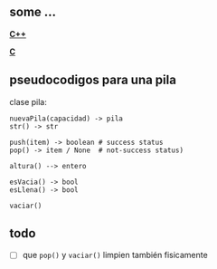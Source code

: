 ## some ...

[**C++**](https://www.educative.io/answers/stack-implementation-in-cpp)

[**C**](https://www.digitalocean.com/community/tutorials/stack-in-c)

## pseudocodigos para una pila

clase pila:

    nuevaPila(capacidad) -> pila
    str() -> str

    push(item) -> boolean # success status
    pop() -> item / None  # not-success status)

    altura() --> entero

    esVacia() -> bool
    esLlena() -> bool    

    vaciar()

## todo

- [ ] que `pop()` y `vaciar()` limpien también fisicamente